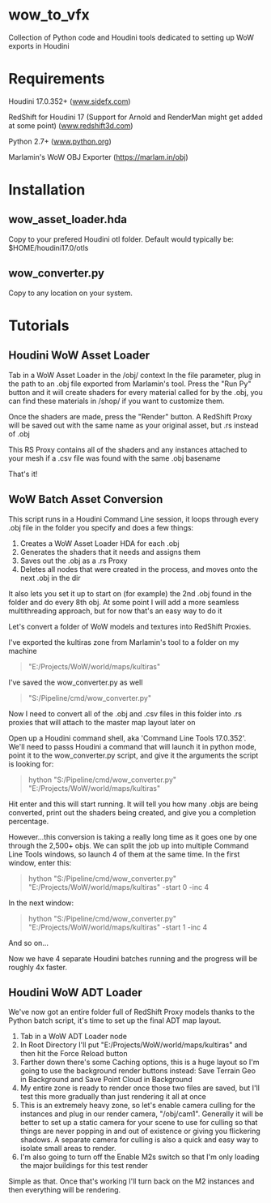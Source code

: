# wow_to_vfx
Collection of Python code and Houdini tools dedicated to setting up WoW exports in Houdini

# Requirements
Houdini 17.0.352+
(www.sidefx.com)

RedShift for Houdini 17 (Support for Arnold and RenderMan might get added at some point)
(www.redshift3d.com)

Python 2.7+
(www.python.org)

Marlamin's WoW OBJ Exporter
(https://marlam.in/obj)

# Installation
  ## wow_asset_loader.hda
  Copy to your prefered Houdini otl folder. Default would typically be: $HOME/houdini17.0/otls
  ## wow_converter.py
  Copy to any location on your system.
  
# Tutorials
## Houdini WoW Asset Loader
Tab in a WoW Asset Loader in the /obj/ context
In the file parameter, plug in the path to an .obj file exported from Marlamin's tool.
Press the "Run Py" button and it will create shaders for every material called for by the .obj, you can find these materials in /shop/ if you want to customize them.

Once the shaders are made, press the "Render" button.
A RedShift Proxy will be saved out with the same name as your original asset, but .rs instead of .obj

This RS Proxy contains all of the shaders and any instances attached to your mesh if a .csv file was found with the same .obj basename

That's it!
  
## WoW Batch Asset Conversion
This script runs in a Houdini Command Line session, it loops through every .obj file in the folder you specify and does a few things:
1) Creates a WoW Asset Loader HDA for each .obj
2) Generates the shaders that it needs and assigns them
3) Saves out the .obj as a .rs Proxy
4) Deletes all nodes that were created in the process, and moves onto the next .obj in the dir

It also lets you set it up to start on (for example) the 2nd .obj found in the folder and do every 8th obj.
At some point I will add a more seamless multithreading approach, but for now that's an easy way to do it

Let's convert a folder of WoW models and textures into RedShift Proxies.
  
I've exported the kultiras zone from Marlamin's tool to a folder on my machine
>"E:/Projects/WoW/world/maps/kultiras"
  
I've saved the wow_converter.py as well
>"S:/Pipeline/cmd/wow_converter.py"

Now I need to convert all of the .obj and .csv files in this folder into .rs proxies that will attach to the master map layout later on

Open up a Houdini command shell, aka 'Command Line Tools 17.0.352'.
We'll need to passs Houdini a command that will launch it in python mode, point it to the wow_converter.py script, and give it the arguments the script is looking for:
>hython "S:/Pipeline/cmd/wow_converter.py" "E:/Projects/WoW/world/maps/kultiras"

Hit enter and this will start running.
It will tell you how many .objs are being converted, print out the shaders being created, and give you a completion percentage.

However...this conversion is taking a really long time as it goes one by one through the 2,500+ objs.
We can split the job up into multiple Command Line Tools windows, so launch 4 of them at the same time.
In the first window, enter this:
>hython "S:/Pipeline/cmd/wow_converter.py" "E:/Projects/WoW/world/maps/kultiras" -start 0 -inc 4

In the next window:
>hython "S:/Pipeline/cmd/wow_converter.py" "E:/Projects/WoW/world/maps/kultiras" -start 1 -inc 4

And so on...

Now we have 4 separate Houdini batches running and the progress will be roughly 4x faster.

## Houdini WoW ADT Loader
We've now got an entire folder full of RedShift Proxy models thanks to the Python batch script, it's time to set up the final ADT map layout.

1) Tab in a WoW ADT Loader node
2) In Root Directory I'll put "E:/Projects/WoW/world/maps/kultiras" and then hit the Force Reload button
3) Farther down there's some Caching options, this is a huge layout so I'm going to use the background render buttons instead: Save Terrain Geo in Background and Save Point Cloud in Background
4) My entire zone is ready to render once those two files are saved, but I'll test this more gradually than just rendering it all at once
5) This is an extremely heavy zone, so let's enable camera culling for the instances and plug in our render camera, "/obj/cam1". Generally it will be better to set up a static camera for your scene to use for culling so that things are never popping in and out of existence or giving you flickering shadows. A separate camera for culling is also a quick and easy way to isolate small areas to render.
6) I'm also going to turn off the Enable M2s switch so that I'm only loading the major buildings for this test render

Simple as that. Once that's working I'll turn back on the M2 instances and then everything will be rendering.
